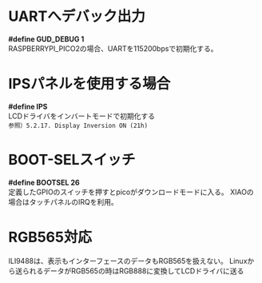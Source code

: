 # UARTへデバック出力
__#define GUD_DEBUG 1__  
RASPBERRYPI_PICO2の場合、UARTを115200bpsで初期化する。
# IPSパネルを使用する場合
__#define IPS__  
LCDドライバをインバートモードで初期化する  
``参照）5.2.17. Display Inversion ON (21h)``
# BOOT-SELスイッチ
__#define BOOTSEL     26__  
定義したGPIOのスイッチを押すとpicoがダウンロードモードに入る。
XIAOの場合はタッチパネルのIRQを利用。
# RGB565対応
ILI9488は、表示もインターフェースのデータもRGB565を扱えない。
Linuxから送られるデータがRGB565の時はRGB888に変換してLCDドライバに送る